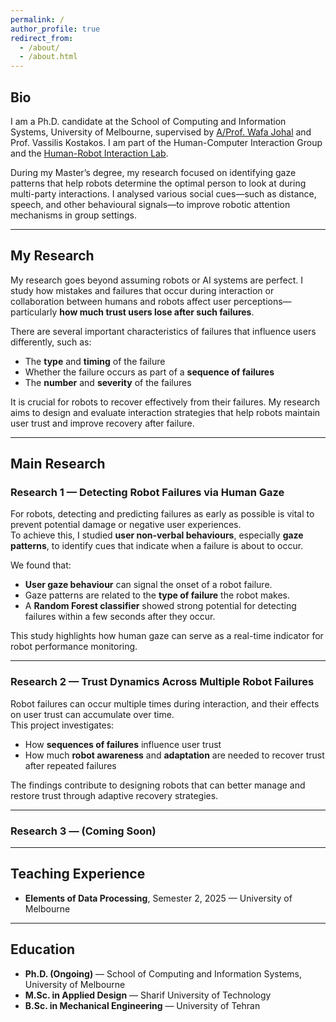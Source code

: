 ```yaml
---
permalink: /
author_profile: true
redirect_from: 
  - /about/
  - /about.html
---
```


## Bio

I am a Ph.D. candidate at the School of Computing and Information Systems, University of Melbourne, supervised by [A/Prof. Wafa Johal](https://wafa.johal.org/) and Prof. Vassilis Kostakos. I am part of the Human-Computer Interaction Group and the [Human-Robot Interaction Lab](https://chri-lab.github.io/).

During my Master’s degree, my research focused on identifying gaze patterns that help robots determine the optimal person to look at during multi-party interactions. I analysed various social cues—such as distance, speech, and other behavioural signals—to improve robotic attention mechanisms in group settings.

---

## My Research

My research goes beyond assuming robots or AI systems are perfect. I study how mistakes and failures that occur during interaction or collaboration between humans and robots affect user perceptions—particularly **how much trust users lose after such failures**.  

There are several important characteristics of failures that influence users differently, such as:
- The **type** and **timing** of the failure  
- Whether the failure occurs as part of a **sequence of failures**  
- The **number** and **severity** of the failures  

It is crucial for robots to recover effectively from their failures. My research aims to design and evaluate interaction strategies that help robots maintain user trust and improve recovery after failure.

---

## Main Research

### Research 1 — Detecting Robot Failures via Human Gaze

For robots, detecting and predicting failures as early as possible is vital to prevent potential damage or negative user experiences.  
To achieve this, I studied **user non-verbal behaviours**, especially **gaze patterns**, to identify cues that indicate when a failure is about to occur.  

We found that:
- **User gaze behaviour** can signal the onset of a robot failure.  
- Gaze patterns are related to the **type of failure** the robot makes.  
- A **Random Forest classifier** showed strong potential for detecting failures within a few seconds after they occur.  

This study highlights how human gaze can serve as a real-time indicator for robot performance monitoring.

---

### Research 2 — Trust Dynamics Across Multiple Robot Failures

Robot failures can occur multiple times during interaction, and their effects on user trust can accumulate over time.  
This project investigates:
- How **sequences of failures** influence user trust  
- How much **robot awareness** and **adaptation** are needed to recover trust after repeated failures  

The findings contribute to designing robots that can better manage and restore trust through adaptive recovery strategies.

---

### Research 3 — (Coming Soon)

---

## Teaching Experience

- **Elements of Data Processing**, Semester 2, 2025 — University of Melbourne  

---

## Education

- **Ph.D. (Ongoing)** — School of Computing and Information Systems, University of Melbourne  
- **M.Sc. in Applied Design** — Sharif University of Technology  
- **B.Sc. in Mechanical Engineering** — University of Tehran
